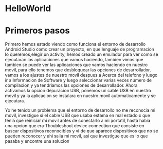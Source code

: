 # HelloWorld

# Primeros pasos
Primero hemos estado viendo como funciona el entorno de desarrollo Android Studio como crear un proyecto, en que lenguaje de programacion lo queremos,elegir un activity, hemos creado un emulador para ver como se ejecutaran las aplicaciones que vamos haciendo, tambien vimos que tambien se puede ver las aplicaciones que vamos haciendo en nuestro movil, para ello tenemos que desbloquear las opciones de desarrollador, vamos a los ajustes de nuestro movil despues a Acerca del telefono y luego ir a Informacion de Software y luego seleccionar varias veces numero de compilacion y ya tendriamos las opciones de desarrollador. Ahora activamos la opcion depuracion USB, ponemos un cable USB en nuestro movil y ya la aplicacion se instalara en nuestro movil automaticamente y se ejecutara.

Yo he tenido un problema que el entorno de desarrollo no me reconocia mi movil, investigue si el cable USB que usaba estama en mal estado o que tenia que reiniciar mi movil antes de conectarlo a mi portatil, hasta habia una opcion que era Thoubleshoot device connection que consiste en buscar dispositivos reconocibles y vi de que aparece dispositivos que no se pueden reconocer y ahi salia mi movil, asi que investigue que es lo que pasaba y encontre una solucion 
